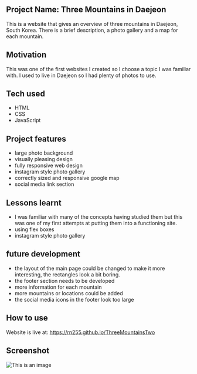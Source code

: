 ## Project Name: Three Mountains in Daejeon
This is a website that gives an overview of three mountains in Daejeon, South Korea. There is a brief description, a photo gallery and a map for each mountain.

## Motivation
This was one of the first websites I created so I choose a topic I was familiar with. I used to live in Daejeon so I had plenty of photos to use.

## Tech used
- HTML
- CSS
- JavaScript

## Project features
- large photo background
- visually pleasing design
- fully responsive web design
- instagram style photo gallery
- correctly sized and responsive google map
- social media link section

## Lessons learnt
- I was familiar with many of the concepts having studied them but this was one of my first attempts at putting them into a functioning site.
- using flex boxes
- instagram style photo gallery

## future development
- the layout of the main page could be changed to make it more interesting, the rectangles look a bit boring.
- the footer section needs to be developed
- more information for each mountain
- more mountains or locations could be added
- the social media icons in the footer look too large

## How to use
Website is live at: https://rn255.github.io/ThreeMountainsTwo

## Screenshot
![This is an image](https://github.com/RN255/portfolio-site/blob/main/images/threeMountainsDaejeon.jpg)
